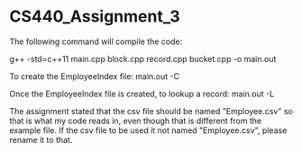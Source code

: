 # CS440_Assignment_3

The following command will compile the code:

g++ -std=c++11 main.cpp block.cpp record.cpp bucket.cpp -o main.out

To create the EmployeeIndex file:
main.out -C

Once the EmployeeIndex file is created, to lookup a record:
main.out -L <ID Number>

The assignment stated that the csv file should be named "Employee.csv" so that is what my code reads in, even though that is different from the example file.  If the csv file to be used it not named "Employee.csv", please rename it to that.
